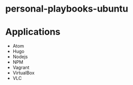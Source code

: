 # personal-playbooks-ubuntu

# Applications
  * Atom
  * Hugo
  * Nodejs
  * NPM
  * Vagrant
  * VirtualBox
  * VLC
  
